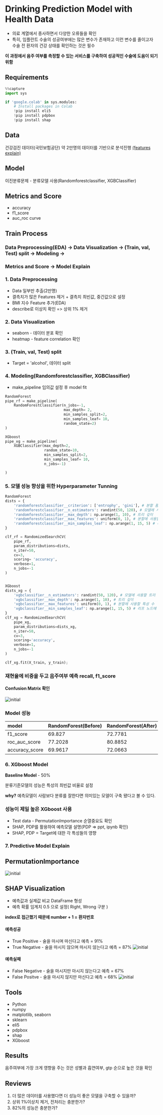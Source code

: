 # Drinking Prediction Model with Health Data
* 의료 계열에서 종사하면서 다양한 오류들을 확인
* 특히, 임플란트 수술의 성공여부에는 많은 변수가 존재하고 이런 변수를 줄이고자 수술 전 환자의 건강 상태를 확인하는 것은 필수

**이 과정에서 음주 여부를 측정할 수 있는 서비스를 구축하여 성공적인 수술에 도움이 되기 위함**


## Requirements

```python
%%capture
import sys

if 'google.colab' in sys.modules:
    # Install packages in Colab
    !pip install eli5
    !pip install pdpbox
    !pip install shap
```


## Data
건강검진 데이터(국민보험공단)
약 2만명의 데이터를 기반으로 분석진행
[(features explain)](https://github.com/kimmy-git/Health_data_project/blob/main/features.txt)

## Model
이진분류문제 - 분류모델 사용(Randomforestclassifier, XGBClassifier)

## Metrics and Score
* accuracy
* f1_score
* auc_roc curve

## Train Process
### Data Preprocessing(EDA) -> Data Visualization -> (Train, val, Test) split -> Modeling -> 
### Metrics and Score -> Model Explain

### 1. Data Preprocessing
* Data 일부만 추출(2만명)
* 결측치가 많은 Features 제거 + 결측치 최빈값, 중간값으로 설정
* BMI 지수 Feature 추가(EDA)
* describe로 이상치 확인 => 상위 1% 제거

### 2. Data Visualization
* seaborn - 데이터 분포 확인
* heatmap - feature correlation 확인

### 3. (Train, val, Test) split
* Target = 'alcohol', 데이터 split

### 4. Modeling(Randomforestclassifier, XGBClassifier)
* make_pipeline 임의값 설정 후 model fit
```python
RandomForest
pipe_rf = make_pipeline(
    RandomForestClassifier(n_jobs=-1, 
                           max_depth= 2,
                           min_samples_split=2,
                           min_samples_leaf= 10,
                           random_state=2)
)

XGboost
pipe_xg = make_pipeline(
    XGBClassifier(max_depth=2,
                  random_state=10,
                  min_samples_split=2,
                  min_samples_leaf= 10,
                  n_jobs=-1) 

)
```

### 5. 모델 성능 향상을 위한 Hyperparameter Tunning
```python
RandomForest
dists = {
    'randomforestclassifier__criterion': ['entrophy', 'gini'], # 분할 품질을 측정하는 기능
    'randomforestclassifier__n_estimators': randint(50, 120), # 모델에 사용할 트리 개수
    'randomforestclassifier__max_depth': np.arange(1, 10), # 트리 깊이
    'randomforestclassifier__max_features': uniform(0, 1), # 분할에 사용할 특성 수
    'randomforestclassifier__min_samples_leaf': np.arange(1, 15, 5) # 리프 노드에 있어야 할 최소 샘플 수
}

clf_rf = RandomizedSearchCV(
    pipe_rf, 
    param_distributions=dists, 
    n_iter=50, 
    cv=3, 
    scoring= 'accuracy',  
    verbose=1,
    n_jobs=-1
)


XGboost
dists_xg = {
    'xgbclassifier__n_estimators': randint(50, 120), # 모델에 사용할 트리 개수
    'xgbclassifier__max_depth': np.arange(1, 10), # 트리 깊이
    'xgbclassifier__max_features': uniform(0, 1), # 분할에 사용할 특성 수
    'xgbclassifier__min_samples_leaf': np.arange(1, 15, 5) # 리프 노드에 있어야 할 최소 샘플 수
}
clf_xg = RandomizedSearchCV(
    pipe_xg, 
    param_distributions=dists_xg, 
    n_iter=50, 
    cv=3, 
    scoring='accuracy',  
    verbose=1,
    n_jobs=-1
)

clf_xg.fit(X_train, y_train);
```
### 재현율에 비중을 두고 음주여부 예측 recall, f1_score
#### Confusion Matrix 확인
![initial](https://user-images.githubusercontent.com/83389640/144187159-6e685fed-43b1-491a-a7b4-efdee5ac0635.png)

### Model 성능
|model|RandomForest(Before)|RandomForest(After)|XGboost(Before)|XGboost(After)|
|:-----|:---------|:--------|:--------|:----------|
|f1_score|69.827|72.7781|72.9101|73.1569|
|roc_auc_score|77.2028|80.8852|81.2516|81.3268|
|accuracy_score|69.9617|72.0663|72.5128|72.8316|

### 6. XGboost Model 
**Baseline Model** - 50%

분류기준모델의 성능은 특성의 최빈값 비율로 설정

**why?** 예측모델이 사람보다 분류를 잘한다면 의미있는 모델이 구축 됐다고 볼 수 있다.

### 성능이 제일 높은 XGboost 사용
* Test data - PermutationImportance 순열중요도 확인
* SHAP, PDP를 활용하여 예측모델 설명(PDP => ppt, ipynb 확인)
* SHAP, PDP = Target에 대한 각 특성들의 영향

### 7. Predictive Model Explain

## PermutationImportance
![initial](https://user-images.githubusercontent.com/83389640/144193904-183dc256-f477-43e0-b6d6-59aa9d985156.png)

## SHAP Visualization
* 예측값과 실제값 비교 DataFrame 형성
* 예측 확률 임계치 0.5 으로 설정( Right, Wrong 구분 )

**index로 접근했기 때문에 number + 1 = 환자번호**
#### 예측성공
* True Positive - 술을 마시며 마신다고 예측 = 91%
* True Negative - 술을 마시지 않으며 마시지 않는다고 예측 = 87%
![initial](https://user-images.githubusercontent.com/83389640/144185757-731d1ac0-967c-4cf1-92f9-aef6a2b4c8a6.png)
#### 예측실패
* False Negative - 술을 마시지만 마시지 않는다고 예측 = 67%
* False Positve - 술을 마시지 않지만 마신다고 예측 = 68%
![initial](https://user-images.githubusercontent.com/83389640/144185800-f7540fea-9873-44f0-946b-d02b5d5c96dc.png)

## Tools
* Python
* numpy
* matplotlib, seaborn
* sklearn
* eli5
* pdpbox
* shap
* XGboost

## Results
음주여부에 가장 크게 영향을 주는 것은 성별과 흡연여부, gtp 순으로 높은 것을 확인

## Reviews
1. 더 많은 데이터를 사용했다면 더 성능이 좋은 모델을 구축할 수 있을까?
2. 상위 1%이상치 제거, 전처리는 충분한가? 
3. 82%의 성능은 충분한가?
